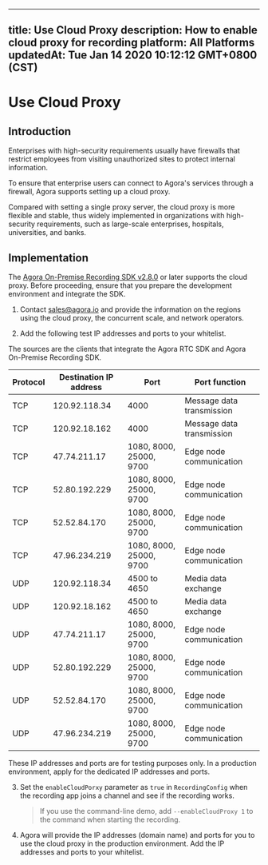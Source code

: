 
---
title: Use Cloud Proxy
description: How to enable cloud proxy for recording
platform: All Platforms
updatedAt: Tue Jan 14 2020 10:12:12 GMT+0800 (CST)
---
# Use Cloud Proxy
## Introduction

Enterprises with high-security requirements usually have firewalls that restrict employees from visiting unauthorized sites to protect internal information.

To ensure that enterprise users can connect to Agora's services through a firewall, Agora supports setting up a cloud proxy. 

Compared with setting a single proxy server, the cloud proxy is more flexible and stable, thus widely implemented in organizations with high-security requirements, such as large-scale enterprises, hospitals, universities, and banks.

## Implementation

The [Agora On-Premise Recording SDK v2.8.0](https://download.agora.io/ardsdk/release/Agora_Recording_SDK_for_Linux_v2.8.0.150.tar.gz) or later supports the cloud proxy. Before proceeding, ensure that you prepare the development environment and integrate the SDK. 

1. Contact sales@agora.io and provide the information on the regions using the cloud proxy, the concurrent scale, and network operators.

2. Add the following test IP addresses and ports to your whitelist.

  The sources are the clients that integrate the Agora RTC SDK and Agora On-Premise Recording SDK.

 | Protocol | Destination IP address  | Port                   | Port function      |
 | ---- | ------------- | ---------------------- | ---------------------- |
 | TCP  | 120.92.118.34 | 4000                   | Message data transmission |
 | TCP  | 120.92.18.162 | 4000                   | Message data transmission |
 | TCP  | 47.74.211.17  | 1080, 8000, 25000, 9700 | Edge node communication |
 | TCP  | 52.80.192.229 | 1080, 8000, 25000, 9700 | Edge node communication |
 | TCP  | 52.52.84.170  | 1080, 8000, 25000, 9700 | Edge node communication |
 | TCP  | 47.96.234.219 | 1080, 8000, 25000, 9700 | Edge node communication |
 | UDP  | 120.92.118.34 | 4500 to 4650            | Media data exchange |
 | UDP  | 120.92.18.162 | 4500 to 4650            | Media data exchange |
 | UDP  | 47.74.211.17  | 1080, 8000, 25000, 9700 | Edge node communication |
 | UDP  | 52.80.192.229 | 1080, 8000, 25000, 9700 | Edge node communication |
 | UDP  | 52.52.84.170  | 1080, 8000, 25000, 9700 | Edge node communication |
 | UDP  | 47.96.234.219 | 1080, 8000, 25000, 9700 | Edge node communication |

 <div class="alert note">These IP addresses and ports are for testing purposes only. In a production environment, apply for the dedicated IP addresses and ports.</div>

3. Set the `enableCloudPorxy` parameter as `true` in `RecordingConfig` when the recording app joins a channel and see if the recording works.

   > If you use the command-line demo, add `--enableCloudProxy 1` to the command when starting the recording.

4. Agora will provide the IP addresses (domain name) and ports for you to use the cloud proxy in the production environment. Add the IP addresses and ports to your whitelist.



